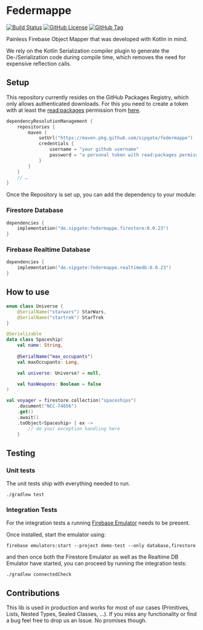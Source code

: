 # Federmappe

[![Build Status](https://github.com/sipgate/federmappe/actions/workflows/ci.yml/badge.svg)](https://github.com/sipgate/federmappe/actions/workflows/ci.yml)
[![GitHub License](https://img.shields.io/github/license/sipgate/federmappe)](https://github.com/sipgate/federmappe/blob/main/LICENSE)
[![GitHub Tag](https://img.shields.io/github/v/tag/sipgate/federmappe)](https://github.com/sipgate/federmappe/tags)

Painless Firebase Object Mapper that was developed with Kotlin in mind.

We rely on the Kotlin Serialization compiler plugin to generate the De-/Serialization
code during compile time, which removes the need for expensive reflection calls.

## Setup

This repository currently resides on the GitHub Packages Registry, which only allows authenticated downloads.
For this you need to create a token with at least the [read:packages](https://docs.github.com/en/rest/packages/packages?apiVersion=2022-11-28#about-github-packages) permission from [here](https://github.com/settings/personal-access-tokens/new).

```kotlin
dependencyResolutionManagement {
    repositories {
        maven {
            setUrl("https://maven.pkg.github.com/sipgate/federmappe")
            credentials {
                username = "your github username"
                password = "a personal token with read:packages permission"
            }
        }
    }
    // …
}
```

Once the Repository is set up, you can add the dependency to your module:

### Firestore Database

```kotlin
dependencies {
    implementation("de.sipgate:federmappe.firestore:0.0.23")
}
```

### Firebase Realtime Database

```kotlin
dependencies {
    implementation("de.sipgate:federmappe.realtimedb:0.0.23")
}
```

## How to use

```kotlin
enum class Universe {
    @SerialName("starwars") StarWars,
    @SerialName("startrek") StarTrek
}

@Serializable
data class Spaceship(
    val name: String,
    
    @SerialName("max_occupants")
    val maxOccupants: Long,

    val universe: Universe? = null,

    val hasWeapons: Boolean = false 
)

val voyager = firestore.collection("spaceships")
    .document("NCC-74656")
    .get()
    .await()
    .toObject<Spaceship> { ex ->
        // do your exception handling here
    }
```

## Testing

### Unit tests

The unit tests ship with everything needed to run.

```shell
./gradlew test
```

### Integration Tests

For the integration tests a running [Firebase Emulator](https://firebase.google.com/docs/emulator-suite) needs to be present.

Once installed, start the emulator using:

```shell
firebase emulators:start --project demo-test --only database,firestore
```

and then once both the Firestore Emulator as well as the Realtime DB Emulator have started, you can proceed by running the integration tests:

```shell
./gradlew connectedCheck
```

## Contributions

This lib is used in production and works for most of our cases (Primitives, Lists, Nested Types, Sealed Classes, …).
If you miss any functionality or find a bug feel free to drop us an Issue. No promises though.
